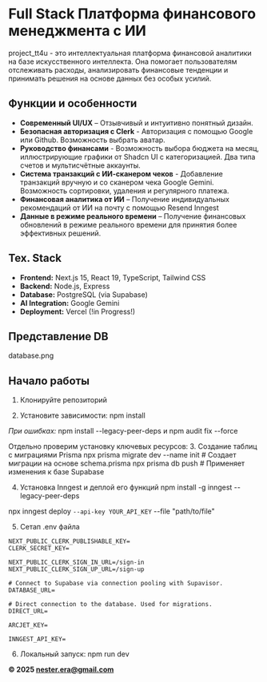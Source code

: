 # Full Stack Платформа финансового менеджмента с ИИ

project_tt4u - это интеллектуальная платформа финансовой аналитики на базе искусственного интеллекта. Она помогает пользователям отслеживать расходы, анализировать финансовые тенденции и принимать решения на основе данных без особых усилий.  

## Функции и особенности

- **Современный UI/UX** – Отзывчивый и интуитивно понятный дизайн.
- **Безопасная авторизация с Clerk** - Авторизация с помощью Google или Github. Возможность выбрать аватар.
- **Руководство финансами** - Возможность выбора бюджета на месяц, иллюстрирующие графики от Shadcn UI с категоризацией. Два типа счетов и мультисчётные аккаунты.
- **Система транзакций с ИИ-сканером чеков** - Добавление транзакций вручную и со сканером чека Google Gemini. Возможность сортировки, удаления и регулярного платежа.
- **Финансовая аналитика от ИИ** – Получение индивидуальных рекомендаций от ИИ на почту с помощью Resend Inngest   
- **Данные в режиме реального времени** – Получение финансовых обновлений в режиме реального времени для принятия более эффективных решений.  

## Тех. Stack  

- **Frontend:** Next.js 15, React 19, TypeScript, Tailwind CSS
- **Backend:** Node.js, Express
- **Database:** PostgreSQL (via Supabase)
- **AI Integration:** Google Gemini
- **Deployment:** Vercel (!in Progress!) 

## Представление DB

database.png

## Начало работы

1. Клонируйте репозиторий

2. Установите зависимости:
npm install

*При ошибках:* npm install --legacy-peer-deps и npm audit fix --force

Отдельно проверим установку ключевых ресурсов:
3. Создание таблиц с миграциями Prisma
npx prisma migrate dev --name init  # Создает миграции на основе schema.prisma
npx prisma db push                  # Применяет изменения к базе Supabase

4. Установка Inngest и деплой его функций
npm install -g inngest --legacy-peer-deps

npx inngest deploy `
  --api-key YOUR_API_KEY `
  --file "path/to/file"
  
5. Сетап .env файла
```
NEXT_PUBLIC_CLERK_PUBLISHABLE_KEY=
CLERK_SECRET_KEY=

NEXT_PUBLIC_CLERK_SIGN_IN_URL=/sign-in
NEXT_PUBLIC_CLERK_SIGN_UP_URL=/sign-up

# Connect to Supabase via connection pooling with Supavisor.
DATABASE_URL=

# Direct connection to the database. Used for migrations.
DIRECT_URL=
        
ARCJET_KEY=

INNGEST_API_KEY=
```

6. Локальный запуск:
 npm run dev


**© 2025 nester.era@gmail.com**
